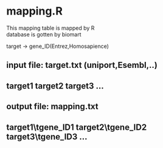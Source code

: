 mapping.R
==================================
This mapping table is mapped by R  
database is gotten by biomart

target -> gene_ID(Entrez,Homosapience)

input file: target.txt (uniport,Esembl,..)
-----------------------------------------------------------------------
target1
target2
target3
...
------------------------------------------------------------------------
output file: mapping.txt
------------------------------------------------------------------------
target1\tgene_ID1
target2\tgene_ID2
target3\tgene_ID3
...
-------------------------------------------------------------------------
